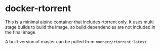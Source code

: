 # docker-rtorrent

This is a minimal alpine container that includes rtorrent only. It uses multi
stage builds to build the image, so build dependencies are not included in the
final image.

A built version of master can be pulled from `munnerz/rtorrent:latest`

